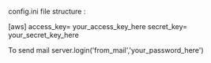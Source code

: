 config.ini file structure :

[aws]
access_key= your_access_key_here
secret_key= your_secret_key_here


To send mail 
server.login('from_mail','your_password_here')


